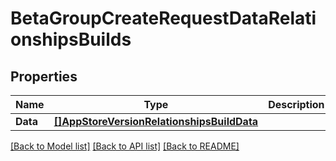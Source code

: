 # BetaGroupCreateRequestDataRelationshipsBuilds

## Properties

Name | Type | Description | Notes
------------ | ------------- | ------------- | -------------
**Data** | [**[]AppStoreVersionRelationshipsBuildData**](AppStoreVersion_relationships_build_data.md) |  | [optional] 

[[Back to Model list]](../README.md#documentation-for-models) [[Back to API list]](../README.md#documentation-for-api-endpoints) [[Back to README]](../README.md)


